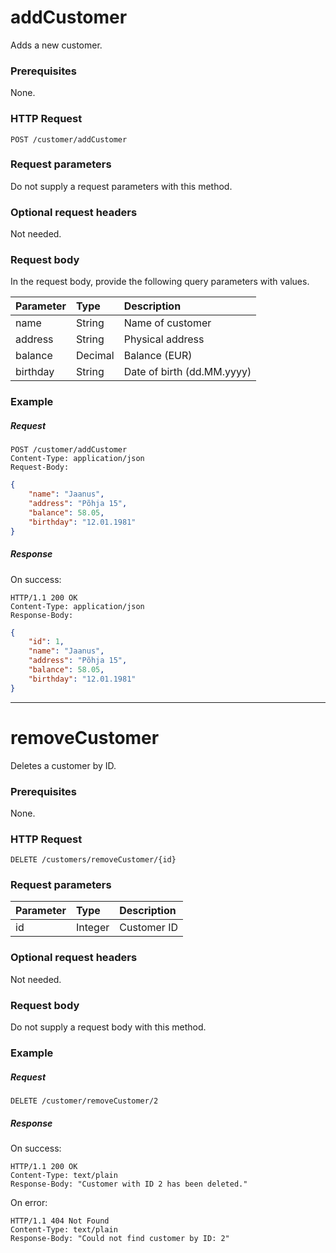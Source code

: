 # addCustomer

Adds a new customer.

### Prerequisites

None.

### HTTP Request

```
POST /customer/addCustomer
```
### Request parameters

Do not supply a request parameters with this method.

### Optional request headers

Not needed.

### Request body

In the request body, provide the following query parameters with values.

| Parameter | Type | Description |
|:----------|:-----|:------------|
|name|String|Name of customer|
|address|String|Physical address|
|balance|Decimal|Balance (EUR)|
|birthday|String|Date of birth (dd.MM.yyyy)|

### Example

##### Request

```http
POST /customer/addCustomer
Content-Type: application/json
Request-Body:
```
```json
{
    "name": "Jaanus",
    "address": "Põhja 15",
    "balance": 58.05,
    "birthday": "12.01.1981"
}
```

##### Response

On success:
```http
HTTP/1.1 200 OK
Content-Type: application/json
Response-Body:
```
```json
{
    "id": 1,
    "name": "Jaanus",
    "address": "Põhja 15",
    "balance": 58.05,
    "birthday": "12.01.1981"
}
```

---

# removeCustomer

Deletes a customer by ID.

### Prerequisites

None.

### HTTP Request

```
DELETE /customers/removeCustomer/{id}
```
### Request parameters

| Parameter | Type | Description |
|:----------|:-----|:------------|
|id|Integer|Customer ID|

### Optional request headers

Not needed.

### Request body

Do not supply a request body with this method.

### Example

##### Request

```http
DELETE /customer/removeCustomer/2
```

##### Response

On success:
```http
HTTP/1.1 200 OK
Content-Type: text/plain
Response-Body: "Customer with ID 2 has been deleted."
```

On error:
```http
HTTP/1.1 404 Not Found
Content-Type: text/plain
Response-Body: "Could not find customer by ID: 2"
```